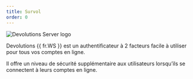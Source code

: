 ```yaml
---
title: Survol
order: 0
---
```

![Devolutions Server logo](https://webdevolutions.blob.core.windows.net/images/projects/workspace/logos/workspace-color-shadow.svg)

Devolutions {{ fr.WS }} est un authentificateur à 2 facteurs facile à utiliser pour tous vos comptes en ligne.  

Il offre un niveau de sécurité supplémentaire aux utilisateurs lorsqu’ils se connectent à leurs comptes en ligne.  